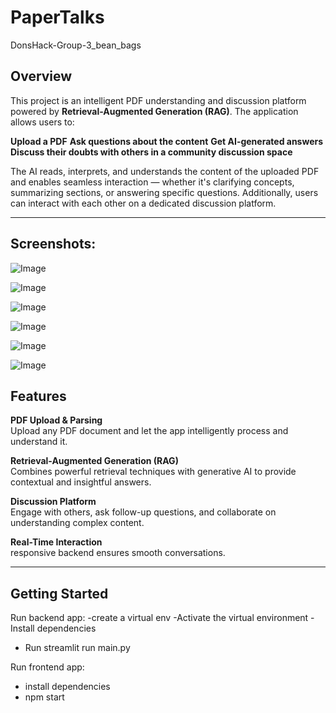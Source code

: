 # PaperTalks
DonsHack-Group-3_bean_bags

## Overview

This project is an intelligent PDF understanding and discussion platform powered by **Retrieval-Augmented Generation (RAG)**. The application allows users to:

**Upload a PDF**
**Ask questions about the content**
**Get AI-generated answers**
**Discuss their doubts with others in a community discussion space**

The AI reads, interprets, and understands the content of the uploaded PDF and enables seamless interaction — whether it's clarifying concepts, summarizing sections, or answering specific questions. Additionally, users can interact with each other on a dedicated discussion platform.

---
## Screenshots:

![Image](https://github.com/user-attachments/assets/dbe1e10b-bfd5-40db-b3e6-7b1790f4ecef)

![Image](https://github.com/user-attachments/assets/e69075f2-2619-4014-b045-0c7282b946eb)

![Image](https://github.com/user-attachments/assets/99e005d2-bb40-421b-aec8-11f4ad7d4bd8)

![Image](https://github.com/user-attachments/assets/978384af-1f52-4812-8b67-e42432276fef)

![Image](https://github.com/user-attachments/assets/26672628-d79a-410e-8a17-d72010684acd)

![Image](https://github.com/user-attachments/assets/aff51673-f30a-4a30-ac4b-a786022f363e)

## Features

**PDF Upload & Parsing**  
  Upload any PDF document and let the app intelligently process and understand it.

**Retrieval-Augmented Generation (RAG)**  
  Combines powerful retrieval techniques with generative AI to provide contextual and insightful answers.

**Discussion Platform**  
  Engage with others, ask follow-up questions, and collaborate on understanding complex content.

**Real-Time Interaction**  
  responsive backend ensures smooth conversations.


---

##  Getting Started

Run backend app:
-create a virtual env
-Activate the virtual environment
-Install dependencies
- Run streamlit run main.py
   
Run frontend app:
- install dependencies
- npm start
